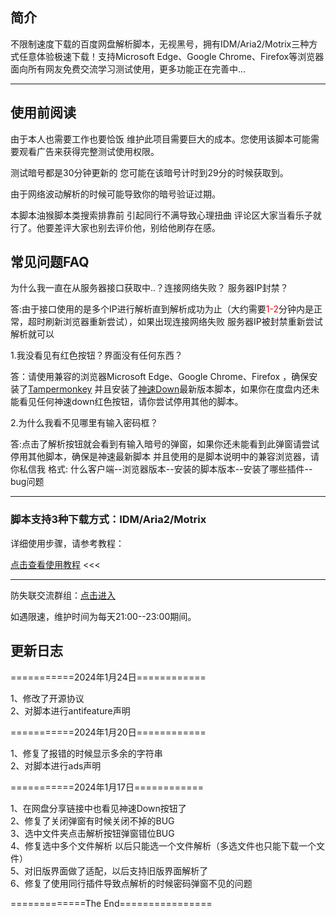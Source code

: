 <h2>简介</h2>
<p>
不限制速度下载的百度网盘解析脚本，无视黑号，拥有IDM/Aria2/Motrix三种方式任意体验极速下载！支持Microsoft Edge、Google Chrome、Firefox等浏览器 面向所有网友免费交流学习测试使用，更多功能正在完善中...</p>

<hr>


<h2>使用前阅读</h2>

<p>由于本人也需要工作也要恰饭 维护此项目需要巨大的成本。您使用该脚本可能需要观看广告来获得完整测试使用权限。</p>

<p>测试暗号都是30分钟更新的 您可能在该暗号计时到29分的时候获取到。</p>

<p>由于网络波动解析的时候可能导致你的暗号验证过期。</p>

<p >本脚本油猴脚本类搜索排靠前 引起同行不满导致心理扭曲 评论区大家当看乐子就行了。他要差评大家也别去评价他，别给他刷存在感。</p>


<h2>常见问题FAQ</h2>

<p>为什么我一直在从服务器接口获取中..？连接网络失败？ 服务器IP封禁？</p>
<p>答:由于接口使用的是多个IP进行解析直到解析成功为止（大约需要<span style="color:red">1-2</span>分钟内是正常，超时刷新浏览器重新尝试），如果出现连接网络失败 服务器IP被封禁重新尝试解析就可以</p>

<p>1.我没看见有红色按钮？界面没有任何东西？ </p>

<p>答：请使用兼容的浏览器Microsoft Edge、Google Chrome、Firefox ，确保安装了<a href="https://chrome.google.com/webstore/detail/tampermonkey/dhdgffkkebhmkfjojejmpbldmpobfkfo">Tampermonkey</a> 并且安装了<a href="https://greasyfork.org/zh-CN/scripts/480255-神速down">神速Down</a>最新版本脚本，如果你在度盘内还未能看见任何神速down红色按钮，请你尝试停用其他的脚本。</p>

<p>2.为什么我看不见哪里有输入密码框？</p>
<p>答:点击了解析按钮就会看到有输入暗号的弹窗，如果你还未能看到此弹窗请尝试停用其他脚本，确保是神速最新脚本 并且使用的是脚本说明中的兼容浏览器，请你私信我 
格式: 什么客户端--浏览器版本--安装的脚本版本--安装了哪些插件--bug问题</p>

<hr>

<h3>脚本支持3种下载方式：IDM/Aria2/Motrix</h3>

详细使用步骤，请参考教程： 

<a href="http://sswpdd.xyz/doc/doc.html" rel="nofollow">点击查看使用教程</a> &lt;&lt;&lt;<br></p>

<hr>

<p>防失联交流群组：<a href="https://t.me/ssdown" rel="nofollow">点击进入</a></p>


<p>如遇限速，维护时间为每天21:00--23:00期间。</p>

<h2>更新日志</h2>

===========2024年1月24日============

1、修改了开源协议<br>
2、对脚本进行antifeature声明


===========2024年1月20日============

1、修复了报错的时候显示多余的字符串<br>
2、对脚本进行ads声明


===========2024年1月17日============

1、在网盘分享链接中也看见神速Down按钮了<br>
2、修复了关闭弹窗有时候关闭不掉的BUG<br>
3、选中文件夹点击解析按钮弹窗错位BUG<br>
4、修复选中多个文件解析 以后只能选一个文件解析（多选文件也只能下载一个文件）<br>
5、对旧版界面做了适配，以后支持旧版界面解析了<br>
6、修复了使用同行插件导致点解析的时候密码弹窗不见的问题<br>

=============The End================
